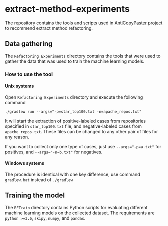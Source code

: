 # extract-method-experiments

The repository contains the tools and scripts used in [AntiCopyPaster project](https://github.com/JetBrains-Research/anti-copy-paster) to recommend extract method refactoring.

## Data gathering

The `Refactoring Experiments` directory contains the tools that were used to gather the data that was used to train the machine learning models.

### How to use the tool
#### Unix systems

Open `Refactoring Experiments` directory and execute the following command

```
./gradlew run --args="-p=star_top100.txt -n=apache_repos.txt" 
```
It will start the extraction of positive-labeled cases from repositories specified in `star_top100.txt` file, and negative-labeled cases from `apache_repos.txt`. These files can be changed to any other pair of files for any reason.

If you want to collect only one type of cases, just use `--args="-p=a.txt"` for positives, and `--args="-n=b.txt"` for negatives. 

#### Windows systems

The procedure is identical with one key difference, use command `gradlew.bat` instead of `./gradlew`


## Training the model

The `RFTrain` directory contains Python scripts for evaluating different machine learning models on the collected dataset. The requirements are `python >=3.6`, `skipy`, `numpy`, and `pandas`.
